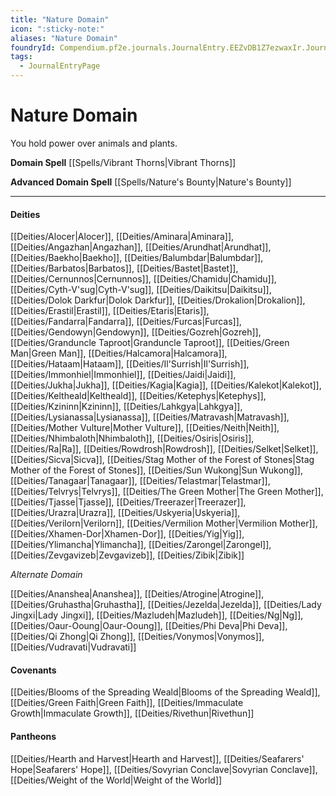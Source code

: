 ```yaml
---
title: "Nature Domain"
icon: ":sticky-note:"
aliases: "Nature Domain"
foundryId: Compendium.pf2e.journals.JournalEntry.EEZvDB1Z7ezwaxIr.JournalEntryPage.wBhgIgt47v9uspp3
tags:
  - JournalEntryPage
---
```


# Nature Domain
You hold power over animals and plants.

**Domain Spell** [[Spells/Vibrant Thorns|Vibrant Thorns]]

**Advanced Domain Spell** [[Spells/Nature's Bounty|Nature's Bounty]]

* * *

#### **Deities**

[[Deities/Alocer|Alocer]], [[Deities/Aminara|Aminara]], [[Deities/Angazhan|Angazhan]], [[Deities/Arundhat|Arundhat]], [[Deities/Baekho|Baekho]], [[Deities/Balumbdar|Balumbdar]], [[Deities/Barbatos|Barbatos]], [[Deities/Bastet|Bastet]], [[Deities/Cernunnos|Cernunnos]], [[Deities/Chamidu|Chamidu]], [[Deities/Cyth-V'sug|Cyth-V'sug]], [[Deities/Daikitsu|Daikitsu]], [[Deities/Dolok Darkfur|Dolok Darkfur]], [[Deities/Drokalion|Drokalion]], [[Deities/Erastil|Erastil]], [[Deities/Etaris|Etaris]], [[Deities/Fandarra|Fandarra]], [[Deities/Furcas|Furcas]], [[Deities/Gendowyn|Gendowyn]], [[Deities/Gozreh|Gozreh]], [[Deities/Granduncle Taproot|Granduncle Taproot]], [[Deities/Green Man|Green Man]], [[Deities/Halcamora|Halcamora]], [[Deities/Hataam|Hataam]], [[Deities/Il'Surrish|Il'Surrish]], [[Deities/Immonhiel|Immonhiel]], [[Deities/Jaidi|Jaidi]], [[Deities/Jukha|Jukha]], [[Deities/Kagia|Kagia]], [[Deities/Kalekot|Kalekot]], [[Deities/Keltheald|Keltheald]], [[Deities/Ketephys|Ketephys]], [[Deities/Kzininn|Kzininn]], [[Deities/Lahkgya|Lahkgya]], [[Deities/Lysianassa|Lysianassa]], [[Deities/Matravash|Matravash]], [[Deities/Mother Vulture|Mother Vulture]], [[Deities/Neith|Neith]], [[Deities/Nhimbaloth|Nhimbaloth]], [[Deities/Osiris|Osiris]], [[Deities/Ra|Ra]], [[Deities/Rowdrosh|Rowdrosh]], [[Deities/Selket|Selket]], [[Deities/Sicva|Sicva]], [[Deities/Stag Mother of the Forest of Stones|Stag Mother of the Forest of Stones]], [[Deities/Sun Wukong|Sun Wukong]], [[Deities/Tanagaar|Tanagaar]], [[Deities/Telastmar|Telastmar]], [[Deities/Telvrys|Telvrys]], [[Deities/The Green Mother|The Green Mother]], [[Deities/Tjasse|Tjasse]], [[Deities/Treerazer|Treerazer]], [[Deities/Urazra|Urazra]], [[Deities/Uskyeria|Uskyeria]], [[Deities/Verilorn|Verilorn]], [[Deities/Vermilion Mother|Vermilion Mother]], [[Deities/Xhamen-Dor|Xhamen-Dor]], [[Deities/Yig|Yig]], [[Deities/Ylimancha|Ylimancha]], [[Deities/Zarongel|Zarongel]], [[Deities/Zevgavizeb|Zevgavizeb]], [[Deities/Zibik|Zibik]]

_Alternate Domain_

[[Deities/Ananshea|Ananshea]], [[Deities/Atrogine|Atrogine]], [[Deities/Gruhastha|Gruhastha]], [[Deities/Jezelda|Jezelda]], [[Deities/Lady Jingxi|Lady Jingxi]], [[Deities/Mazludeh|Mazludeh]], [[Deities/Ng|Ng]], [[Deities/Oaur-Ooung|Oaur-Ooung]], [[Deities/Phi Deva|Phi Deva]], [[Deities/Qi Zhong|Qi Zhong]], [[Deities/Vonymos|Vonymos]], [[Deities/Vudravati|Vudravati]]

#### **Covenants**

[[Deities/Blooms of the Spreading Weald|Blooms of the Spreading Weald]], [[Deities/Green Faith|Green Faith]], [[Deities/Immaculate Growth|Immaculate Growth]], [[Deities/Rivethun|Rivethun]]

#### **Pantheons**

[[Deities/Hearth and Harvest|Hearth and Harvest]], [[Deities/Seafarers' Hope|Seafarers' Hope]], [[Deities/Sovyrian Conclave|Sovyrian Conclave]], [[Deities/Weight of the World|Weight of the World]]
